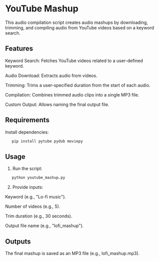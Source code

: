 # YouTube Mashup
This audio compilation script creates audio mashups by downloading, trimming, and compiling audio from YouTube videos based on a keyword search.

## Features
Keyword Search: Fetches YouTube videos related to a user-defined keyword.

Audio Download: Extracts audio from videos.

Trimming: Trims a user-specified duration from the start of each audio.

Compilation: Combines trimmed audio clips into a single MP3 file.

Custom Output: Allows naming the final output file.

## Requirements
Install dependencies:
```bash
   pip install pytube pydub moviepy
```

## Usage
1. Run the script:
```bash
   python youtube_mashup.py
```
2. Provide inputs:
   
Keyword (e.g., "Lo-fi music").

Number of videos (e.g., 5).

Trim duration (e.g., 30 seconds).

Output file name (e.g., "lofi_mashup").

## Outputs
The final mashup is saved as an MP3 file (e.g., lofi_mashup.mp3).


